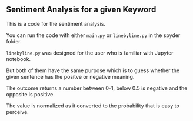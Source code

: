 ## Sentiment Analysis for a given Keyword

This is a code for the sentiment analysis.

You can run the code with either `main.py` or `linebyline.py` in the spyder folder.

`linebyline.py` was designed for the user who is familiar with Jupyter notebook.

But both of them have the same purpose which is to guess whether the given sentence has the positve or negative meaning.

The outcome returns a number between 0-1, below 0.5 is negative and the opposite is positive.

The value is normalized as it converted to the probability that is easy to perceive.